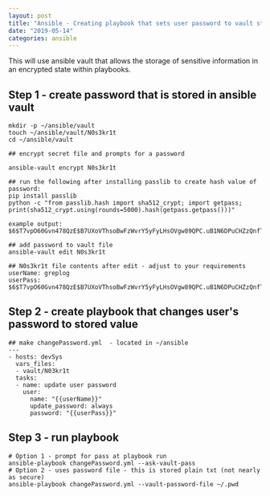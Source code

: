```yaml
---
layout: post
title: "Ansible - Creating playbook that sets user password to vault stored variable"
date: "2019-05-14"
categories: ansible
---
```


This will use ansible vault that allows the storage of sensitive information in an encrypted state within playbooks.

## Step 1 - create password that is stored in ansible vault

```
mkdir -p ~/ansible/vault
touch ~/ansible/vault/N0s3kr1t
cd ~/ansible/vault

## encrypt secret file and prompts for a password 

ansible-vault encrypt N0s3kr1t

## run the following after installing passlib to create hash value of password:
pip install passlib
python -c "from passlib.hash import sha512_crypt; import getpass; print(sha512_crypt.using(rounds=5000).hash(getpass.getpass()))"

example output: $6$T7vpO60Gvn478QzE$B7UXoVThsoBwFzWvrY5yFyLHsOVgw89QPC.uB1N6DPuCHZzQnfTcyCVg1Er/B/jkmApvvQbOJTHfwEVQlEFik.

## add password to vault file 
ansible-vault edit N0s3kr1t

## N0s3kr1t file contents after edit - adjust to your requirements
userName: greplog
userPass: $6$T7vpO60Gvn478QzE$B7UXoVThsoBwFzWvrY5yFyLHsOVgw89QPC.uB1N6DPuCHZzQnfTcyCVg1Er/B/jkmApvvQbOJTHfwEVQlEFik.

```

## Step 2 - create playbook that changes user's password to stored value

```
## make changePassword.yml  - located in ~/ansible
---
- hosts: devSys
  vars_files:
  - vault/N03kr1t
  tasks:
  - name: update user password
    user: 
      name: "{{userName}}"
      update_password: always
      password: "{{userPass}}"

```

## Step 3 - run playbook

```
# Option 1 - prompt for pass at playbook run
ansible-playbook changePassword.yml --ask-vault-pass
# Option 2 - uses password file - this is stored plain txt (not nearly as secure)
ansible-playbook changePassword.yml --vault-password-file ~/.pwd

```
